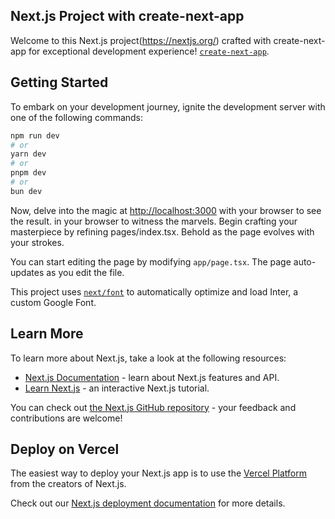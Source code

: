 ## Next.js Project with create-next-app
Welcome to this Next.js project(https://nextjs.org/) crafted with create-next-app for exceptional development experience! [`create-next-app`](https://github.com/vercel/next.js/tree/canary/packages/create-next-app).

## Getting Started

To embark on your development journey, ignite the development server with one of the following commands:

```bash
npm run dev
# or
yarn dev
# or
pnpm dev
# or
bun dev
```
Now, delve into the magic at [http://localhost:3000](http://localhost:3000) with your browser to see the result.
in your browser to witness the marvels. Begin crafting your masterpiece by refining pages/index.tsx. Behold as the page evolves with your strokes.

You can start editing the page by modifying `app/page.tsx`. The page auto-updates as you edit the file.

This project uses [`next/font`](https://nextjs.org/docs/basic-features/font-optimization) to automatically optimize and load Inter, a custom Google Font.

## Learn More

To learn more about Next.js, take a look at the following resources:

- [Next.js Documentation](https://nextjs.org/docs) - learn about Next.js features and API.
- [Learn Next.js](https://nextjs.org/learn) - an interactive Next.js tutorial.

You can check out [the Next.js GitHub repository](https://github.com/vercel/next.js/) - your feedback and contributions are welcome!

## Deploy on Vercel

The easiest way to deploy your Next.js app is to use the [Vercel Platform](https://vercel.com/new?utm_medium=default-template&filter=next.js&utm_source=create-next-app&utm_campaign=create-next-app-readme) from the creators of Next.js.

Check out our [Next.js deployment documentation](https://nextjs.org/docs/deployment) for more details.
